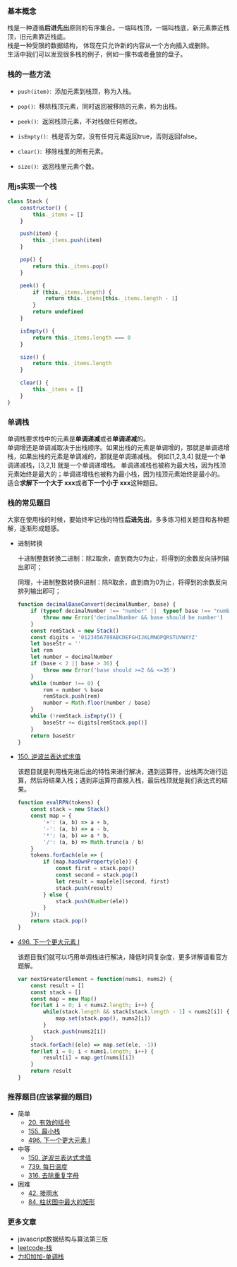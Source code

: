 ### 基本概念
栈是一种遵循**后进先出**原则的有序集合。一端叫栈顶，一端叫栈底，新元素靠近栈顶，旧元素靠近栈底。<br>
栈是一种受限的数据结构， 体现在只允许新的内容从一个方向插入或删除。<br>
生活中我们可以发现很多栈的例子，例如一摞书或者叠放的盘子。

### 栈的一些方法
- `push(item)`: &nbsp;添加元素到栈顶，称为入栈。

- `pop()`: &nbsp;移除栈顶元素，同时返回被移除的元素，称为出栈。

- `peek()`: &nbsp;返回栈顶元素，不对栈做任何修改。

- `isEmpty()`: &nbsp;栈是否为空，没有任何元素返回true，否则返回false。

- `clear()`: &nbsp;移除栈里的所有元素。

- `size()`: &nbsp;返回栈里元素个数。

### 用js实现一个栈

```js
class Stack {
    constructor() {
        this._items = []
    }

    push(item) {
        this._items.push(item)
    }

    pop() {
        return this._items.pop()
    }

    peek() {
        if (this._items.length) {
            return this._items[this._items.length - 1]
        }
        return undefined
    }

    isEmpty() {
        return this._items.length === 0
    }

    size() {
        return this._items.length
    }

    clear() {
        this._items = []
    }
}
```

### 单调栈
单调栈要求栈中的元素是**单调递减**或者**单调递减**的。<br>
单调增还是单调减取决于出栈顺序。如果出栈的元素是单调增的，那就是单调递增栈，如果出栈的元素是单调减的，那就是单调递减栈。
例如[1,2,3,4] 就是一个单调递减栈，[3,2,1] 就是一个单调递增栈。
单调递减栈也被称为最大栈，因为栈顶元素始终是最大的；单调递增栈也被称为最小栈，因为栈顶元素始终是最小的。
适合**求解下一个大于 xxx**或者**下一个小于 xxx**这种题目。
### 栈的常见题目
大家在使用栈的时候，要始终牢记栈的特性**后进先出**，多多练习相关题目和各种题解，逐渐形成题感。
- 进制转换

    十进制整数转换二进制：除2取余，直到商为0为止，将得到的余数反向排列输出即可；

    同理，十进制整数转换R进制：除R取余，直到商为0为止，将得到的余数反向排列输出即可；

    ```js
    function decimalBaseConvert(decimalNumber, base) {
        if (typeof decimalNumber !== "number" ||  typeof base !== "number") {
            throw new Error('decimalNumber && base should be number')
        }
        const remStack = new Stack()
        const digits = '0123456789ABCDEFGHIJKLMNOPQRSTUVWXYZ'
        let baseStr = ''
        let rem
        let number = decimalNumber
        if (base < 2 || base > 36) {
            throw new Error('base should >=2 && <=36')
        }
        while (number !== 0) {
            rem = number % base
            remStack.push(rem)
            number = Math.floor(number / base)
        }
        while (!remStack.isEmpty()) {
            baseStr += digits[remStack.pop()]
        }
        return baseStr
    }

    ```
- [150. 逆波兰表达式求值](https://leetcode-cn.com/problems/evaluate-reverse-polish-notation/)

    该题目就是利用栈先进后出的特性来进行解决，遇到运算符，出栈两次进行运算，然后将结果入栈；遇到非运算符直接入栈，最后栈顶就是我们表达式的结果。
    ```js
    function evalRPN(tokens) {
        const stack = new Stack()
        const map = {
            '+': (a, b) => a + b,
            '-': (a, b) => a - b,
            '*': (a, b) => a * b,
            '/': (a, b) => Math.trunc(a / b)
        }
        tokens.forEach(ele => {
            if (map.hasOwnProperty(ele)) {
                const first = stack.pop()
                const second = stack.pop()
                let result = map[ele](second, first)
                stack.push(result)
            } else {
                stack.push(Number(ele))
            }
        });
        return stack.pop()
    }
    ```

- [496. 下一个更大元素 I](https://leetcode-cn.com/problems/next-greater-element-i/)

    该题目我们就可以巧用单调栈进行解决，降低时间复杂度，更多详解请看官方题解。
    ```js
    var nextGreaterElement = function(nums1, nums2) {
        const result = []
        const stack = []
        const map = new Map()
        for(let i = 0; i < nums2.length; i++) {
            while(stack.length && stack[stack.length - 1] < nums2[i]) {
                map.set(stack.pop(), nums2[i])   
            }
            stack.push(nums2[i])
        }
        stack.forEach((ele) => map.set(ele, -1))
        for(let i = 0; i < nums1.length; i++) {
            result[i] = map.get(nums1[i])
        }
        return result
    }
    ```

### 推荐题目(应该掌握的题目)
- 简单
    - [20. 有效的括号](https://leetcode-cn.com/problems/valid-parentheses/)
    - [155. 最小栈](https://leetcode-cn.com/problems/min-stack/)
    - [496. 下一个更大元素 I](https://leetcode-cn.com/problems/next-greater-element-i/)
- 中等
    - [150. 逆波兰表达式求值](https://leetcode-cn.com/problems/evaluate-reverse-polish-notation/)
    - [739. 每日温度](https://leetcode-cn.com/problems/daily-temperatures/)
    - [316. 去除重复字母](https://leetcode-cn.com/problems/remove-duplicate-letters/)
- 困难
    - [42. 接雨水](https://leetcode-cn.com/problems/trapping-rain-water/)
    - [84. 柱状图中最大的矩形](https://leetcode-cn.com/problems/largest-rectangle-in-histogram/)

### 更多文章
- javascript数据结构与算法第三版
- [leetcode-栈](https://leetcode-cn.com/tag/stack/)
- [力扣加加-单调栈](https://leetcode-solution-leetcode-pp.gitbook.io/leetcode-solution/thinkings/monotone-stack)
